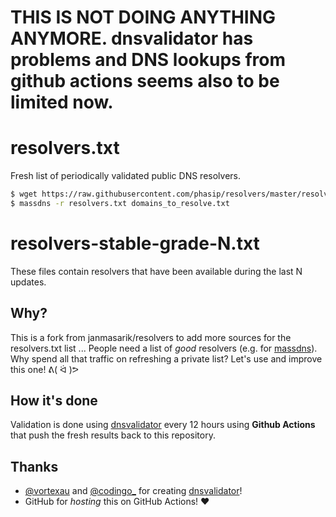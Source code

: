 # THIS IS NOT DOING ANYTHING ANYMORE. dnsvalidator has problems and DNS lookups from github actions seems also to be limited now.
# resolvers.txt
Fresh list of periodically validated public DNS resolvers.
 
```bash
$ wget https://raw.githubusercontent.com/phasip/resolvers/master/resolvers.txt
$ massdns -r resolvers.txt domains_to_resolve.txt
```
# resolvers-stable-grade-N.txt
These files contain resolvers that have been available during the last N updates.
## Why?
This is a fork from janmasarik/resolvers to add more sources for the resolvers.txt list
...
People need a list of *good* resolvers (e.g. for [massdns](https://github.com/blechschmidt/massdns)). Why spend all that traffic on refreshing a private list? Let's use and improve this one! ᕕ( ᐛ )ᕗ

## How it's done 
Validation is done using [dnsvalidator](https://github.com/vortexau/dnsvalidator/) every 12 hours using **Github Actions** that push the fresh results back to this repository. 

## Thanks
- [@vortexau](https://twitter.com/vortexau) and [@codingo_](https://twitter.com/codingo_) for creating [dnsvalidator](https://github.com/vortexau/dnsvalidator)!
- GitHub for *hosting* this on GitHub Actions! :heart:
